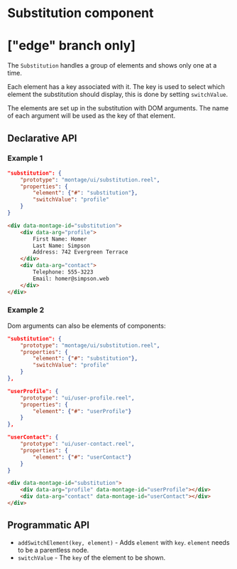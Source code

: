 # Substitution component
# ["edge" branch only]
The `Substitution` handles a group of elements and shows only one at a time.

Each element has a key associated with it. The key is used to select which element the substitution should display, this is done by setting `switchValue`.

The elements are set up in the substitution with DOM arguments. The name of each argument will be used as the key of that element.

## Declarative API
### Example 1
```json
"substitution": {
    "prototype": "montage/ui/substitution.reel",
    "properties": {
        "element": {"#": "substitution"},
        "switchValue": "profile"
    }
}
```
```html
<div data-montage-id="substitution">
    <div data-arg="profile">
        First Name: Homer
        Last Name: Simpson
        Address: 742 Evergreen Terrace
    </div>
    <div data-arg="contact">
        Telephone: 555-3223
        Email: homer@simpson.web
    </div>
</div>
```
### Example 2
Dom arguments can also be elements of components:
```json
"substitution": {
    "prototype": "montage/ui/substitution.reel",
    "properties": {
        "element": {"#": "substitution"},
        "switchValue": "profile"
    }
},

"userProfile": {
    "prototype": "ui/user-profile.reel",
    "properties": {
        "element": {"#": "userProfile"}
    }
},

"userContact": {
    "prototype": "ui/user-contact.reel",
    "properties": {
        "element": {"#": "userContact"}
    }
}
```
```html
<div data-montage-id="substitution">
    <div data-arg="profile" data-montage-id="userProfile"></div>
    <div data-arg="contact" data-montage-id="userContact"></div>
</div>
```

## Programmatic API
 - `addSwitchElement(key, element)` - Adds `element` with `key`. `element` needs to be a parentless node.
 - `switchValue` - The `key` of the element to be shown.